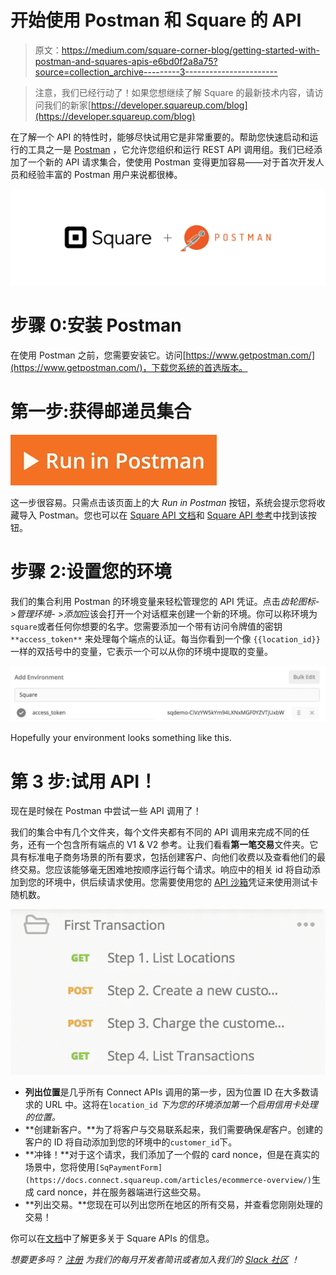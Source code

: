 # 开始使用 Postman 和 Square 的 API

> 原文：<https://medium.com/square-corner-blog/getting-started-with-postman-and-squares-apis-e6bd0f2a8a75?source=collection_archive---------3----------------------->

> 注意，我们已经行动了！如果您想继续了解 Square 的最新技术内容，请访问我们的新家[https://developer.squareup.com/blog](https://developer.squareup.com/blog)

在了解一个 API 的特性时，能够尽快试用它是非常重要的。帮助您快速启动和运行的工具之一是 [Postman](https://www.getpostman.com/) ，它允许您组织和运行 REST API 调用组。我们已经添加了一个新的 API 请求集合，使使用 Postman 变得更加容易——对于首次开发人员和经验丰富的 Postman 用户来说都很棒。

![](img/5857969f8ce69f1ab0ef78d9fb420451.png)

# 步骤 0:安装 Postman

在使用 Postman 之前，您需要安装它。访问[https://www.getpostman.com/](https://www.getpostman.com/)，下载您系统的首选版本。

# 第一步:获得邮递员集合

[![](img/826988fb3c01569de8ef07a550d186eb.png)](http://squ.re/2ux7zpc)

这一步很容易。只需点击该页面上的大 *Run in Postman* 按钮，系统会提示您将收藏导入 Postman。您也可以在 [Square API 文档](https://docs.connect.squareup.com/articles/client-libraries#runningpostman)和 [Square API 参考](https://docs.connect.squareup.com/api/connect/v2/#runningpostman)中找到该按钮。

# 步骤 2:设置您的环境

我们的集合利用 Postman 的环境变量来轻松管理您的 API 凭证。点击*齿轮图标- >管理环境- >添加*应该会打开一个对话框来创建一个新的环境。你可以称环境为`square`或者任何你想要的名字。您需要添加一个带有访问令牌值的密钥`**access_token**` 来处理每个端点的认证。每当你看到一个像 `{{location_id}}`一样的双括号中的变量，它表示一个可以从你的环境中提取的变量。

![](img/bc080391427963a6900b7245d754dcff.png)

Hopefully your environment looks something like this. ️

# 第 3 步:试用 API！

现在是时候在 Postman 中尝试一些 API 调用了！

我们的集合中有几个文件夹，每个文件夹都有不同的 API 调用来完成不同的任务，还有一个包含所有端点的 V1 & V2 参考。让我们看看**第一笔交易**文件夹。它具有标准电子商务场景的所有要求，包括创建客户、向他们收费以及查看他们的最终交易。您应该能够毫无困难地按顺序运行每个请求。响应中的相关 id 将自动添加到您的环境中，供后续请求使用。您需要使用您的 [API 沙箱](https://docs.connect.squareup.com/articles/using-sandbox)凭证来使用测试卡随机数。

![](img/3894489ade629a6e6fb8abe1664394fb.png)

*   **列出位置**是几乎所有 Connect APIs 调用的第一步，因为位置 ID 在大多数请求的 URL 中。这将在`location_id` *下为您的环境添加第一个启用信用卡处理的位置。*
*   **创建新客户。**为了将客户与交易联系起来，我们需要确保*是*客户。创建的客户的 ID 将自动添加到您的环境中的`customer_id`下。
*   **冲锋！**对于这个请求，我们添加了一个假的 card nonce，但是在真实的场景中，您将使用`[SqPaymentForm](https://docs.connect.squareup.com/articles/ecommerce-overview/)`生成 card nonce，并在服务器端进行这些交易。
*   **列出交易。**您现在可以列出您所在地区的所有交易，并查看您刚刚处理的交易！

你可以在[文档](https://docs.connect.squareup.com/)中了解更多关于 Square APIs 的信息。

*想要更多吗？* [*注册*](https://www.workwithsquare.com/developer-newsletter.html?channel=Online%20Social&sqmethod=Blog) *为我们的每月开发者简讯或者加入我们的* [*Slack 社区*](http://squ.re/slack) *！*